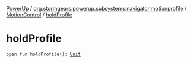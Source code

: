 [PowerUp](../../index.md) / [org.stormgears.powerup.subsystems.navigator.motionprofile](../index.md) / [MotionControl](index.md) / [holdProfile](./hold-profile.md)

# holdProfile

`open fun holdProfile(): `[`Unit`](https://kotlinlang.org/api/latest/jvm/stdlib/kotlin/-unit/index.html)